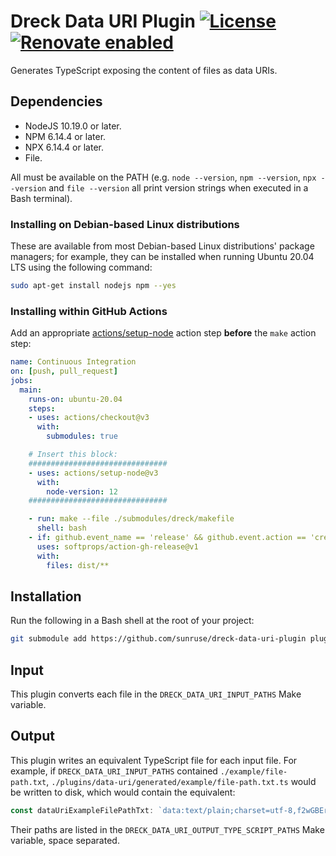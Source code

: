 # Dreck Data URI Plugin [![License](https://img.shields.io/github/license/sunruse/dreck-data-uri-plugin.svg)](https://github.com/sunruse/dreck-data-uri-plugin/blob/master/license) [![Renovate enabled](https://img.shields.io/badge/renovate-enabled-brightgreen.svg)](https://renovatebot.com/)

Generates TypeScript exposing the content of files as data URIs.

## Dependencies

- NodeJS 10.19.0 or later.
- NPM 6.14.4 or later.
- NPX 6.14.4 or later.
- File.

All must be available on the PATH (e.g. `node --version`, `npm --version`, `npx --version` and `file --version` all print version strings when executed in a Bash terminal).

### Installing on Debian-based Linux distributions

These are available from most Debian-based Linux distributions' package managers; for example, they can be installed when running Ubuntu 20.04 LTS using the following command:

```bash
sudo apt-get install nodejs npm --yes
```

### Installing within GitHub Actions

Add an appropriate [actions/setup-node](https://github.com/actions/setup-node) action step **before** the `make` action step:

```yml
name: Continuous Integration
on: [push, pull_request]
jobs:
  main:
    runs-on: ubuntu-20.04
    steps:
    - uses: actions/checkout@v3
      with:
        submodules: true

    # Insert this block:
    ###############################
    - uses: actions/setup-node@v3
      with:
        node-version: 12
    ###############################

    - run: make --file ./submodules/dreck/makefile
      shell: bash
    - if: github.event_name == 'release' && github.event.action == 'created'
      uses: softprops/action-gh-release@v1
      with:
        files: dist/**
```

## Installation

Run the following in a Bash shell at the root of your project:

```bash
git submodule add https://github.com/sunruse/dreck-data-uri-plugin plugins/data-uri
```

## Input

This plugin converts each file in the `DRECK_DATA_URI_INPUT_PATHS` Make variable.

## Output

This plugin writes an equivalent TypeScript file for each input file.  For example, if `DRECK_DATA_URI_INPUT_PATHS` contained `./example/file-path.txt`, `./plugins/data-uri/generated/example/file-path.txt.ts` would be written to disk, which would contain the equivalent:

```typescript
const dataUriExampleFilePathTxt: `data:text/plain;charset=utf-8,f2wGBEr154m8h7Bcokd1aQ==` = `data:text/plain;charset=utf-8,f2wGBEr154m8h7Bcokd1aQ==`;
```

Their paths are listed in the `DRECK_DATA_URI_OUTPUT_TYPE_SCRIPT_PATHS` Make variable, space separated.
